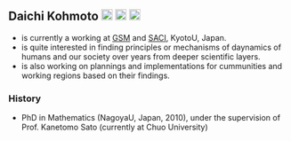 ## Daichi Kohmoto <a href='https://www.linkedin.com/in/kohmotodaichi/'><img src="https://user-images.githubusercontent.com/83442679/116664547-99e44680-a9d3-11eb-9bff-ee19e4d61325.png" width="20"></a> <a href='https://twitter.com/dkohmoto'><img src="https://user-images.githubusercontent.com/83442679/116664994-2bec4f00-a9d4-11eb-93ee-104929336fb3.png" width="20"></a> <a href='https://www.facebook.com/kohmoto.daichi'><img src="https://user-images.githubusercontent.com/83442679/116664723-cef09900-a9d3-11eb-91e1-489f21124880.png" width="20"></a>


- is currently a working at [GSM](https://www.med.kyoto-u.ac.jp/en/) and [SACI](https://www.saci.kyoto-u.ac.jp/en/), KyotoU, Japan. 
- is quite interested in finding principles or mechanisms of daynamics of humans and our society over years from deeper scientific layers. 
- is also working on plannings and implementations for cummunities and working regions based on their findings. 

### History

- PhD in Mathematics (NagoyaU, Japan, 2010), under the supervision of Prof. Kanetomo Sato (currently at Chuo University)

